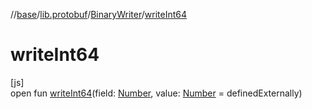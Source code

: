 //[base](../../../index.md)/[lib.protobuf](../index.md)/[BinaryWriter](index.md)/[writeInt64](write-int64.md)

# writeInt64

[js]\
open fun [writeInt64](write-int64.md)(field: [Number](https://kotlinlang.org/api/latest/jvm/stdlib/kotlin/-number/index.html), value: [Number](https://kotlinlang.org/api/latest/jvm/stdlib/kotlin/-number/index.html) = definedExternally)
